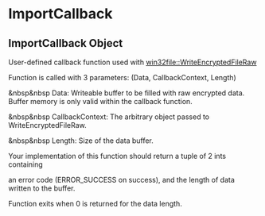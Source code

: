 # ImportCallback


## ImportCallback Object

User-defined callback function used with [win32file::WriteEncryptedFileRaw](win32file.md#win32filewriteencryptedfileraw)
 

Function is called with 3 parameters: \(Data, CallbackContext, Length\)
 

&nbsp&nbsp Data: Writeable buffer to be filled with raw encrypted data\.  Buffer memory is only valid within the callback function\.
 

&nbsp&nbsp CallbackContext: The arbitrary object passed to WriteEncryptedFileRaw\.
 

&nbsp&nbsp Length: Size of the data buffer\.
 

Your implementation of this function should return a tuple of 2 ints containing 

an error code \(ERROR\_SUCCESS on success\), and the length of data written to the buffer\.
 

Function exits when 0 is returned for the data length\.